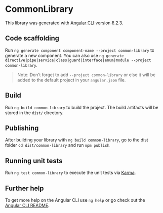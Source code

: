 # CommonLibrary

This library was generated with [Angular CLI](https://github.com/angular/angular-cli) version 8.2.3.

## Code scaffolding

Run `ng generate component component-name --project common-library` to generate a new component. You can also use `ng generate directive|pipe|service|class|guard|interface|enum|module --project common-library`.
> Note: Don't forget to add `--project common-library` or else it will be added to the default project in your `angular.json` file. 

## Build

Run `ng build common-library` to build the project. The build artifacts will be stored in the `dist/` directory.

## Publishing

After building your library with `ng build common-library`, go to the dist folder `cd dist/common-library` and run `npm publish`.

## Running unit tests

Run `ng test common-library` to execute the unit tests via [Karma](https://karma-runner.github.io).

## Further help

To get more help on the Angular CLI use `ng help` or go check out the [Angular CLI README](https://github.com/angular/angular-cli/blob/master/README.md).
